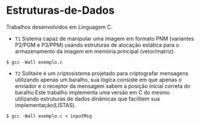 # Estruturas-de-Dados

Trabalhos desenvolvidos em Linguagem C.
- `T1`  Sistema capaz de manipular uma imagem em formato PNM (variantes P2/PGM e P3/PPM) usando estruturas de alocação estática para o armazenamento da imagem em memória principal (vetor/matriz).
```
$ gcc -Wall exemplo.c  
```

- `T2` Solitaire é um criptosistema projetado para criptografar mensagens utilizando apenas um baralho, sua lógica consiste em que apenas o enviador e o receptor da mensagem sabem a posição inicial correta do baralho.Este trabalho implementa uma versão em C do mesmo utilizando estruturas de dados dinâmicas que facilitem sua implementação(LISTAS).

```
$ gcc -Wall exemplo.c < inputMsg
```
